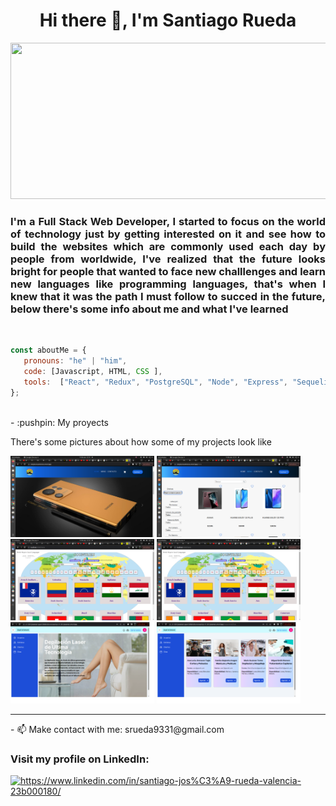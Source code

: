 <!--### Hi there 👋-->
<h1 align='center'>Hi there 👋, I'm Santiago Rueda </h1>
<img src='https://miro.medium.com/max/1000/1*zikvkZ4-bRLpkKyJAN8WmQ.jpeg' width='1100px' height='250px'/>
<br />
<h3 style='text-align:justify;text-justify:inter-word;'>I'm a Full Stack Web Developer, I started to focus on the world of technology just by getting interested on it and see how to build the websites which are commonly used each day by people from worldwide, I've realized that the future looks bright for people that wanted to face new challlenges and learn new languages like programming languages, that's when I knew that it was the path I must follow to succed in the future, below there's some info about me and what I've learned</h3>
<br />

```javascript
const aboutMe = {
   pronouns: "he" | "him",
   code: [Javascript, HTML, CSS ],
   tools:  ["React", "Redux", "PostgreSQL", "Node", "Express", "Sequelize" "Material UI"],
};
```
<br />
- :pushpin: My proyects
<p>There's some pictures about how some of my projects look like</p>

<p>
  <a><img src="https://github.com/srueda9331/srueda9331/blob/main/images/Captura%20de%20pantalla%20de%202022-09-14%2022-51-43.png" width='230px' height='130'></a>
  <a><img src="https://github.com/srueda9331/srueda9331/blob/main/images/Captura%20de%20pantalla%20de%202022-09-14%2022-51-57.png" width='230px' height='130'></a>
  <a><img src="https://github.com/srueda9331/srueda9331/blob/main/images/Captura%20de%20pantalla%20de%202022-09-14%2022-53-55.png"  width='230px' height='130'></a>
   <a><img src="https://github.com/srueda9331/srueda9331/blob/main/images/Captura%20de%20pantalla%20de%202022-09-14%2022-53-55.png"  width='230px' height='130'></a>
   <a><img src="https://github.com/srueda9331/srueda9331/blob/main/images/depil.png"  width='230px' height='130'></a>
   <a><img src="https://github.com/srueda9331/srueda9331/blob/main/images/stylist.png"  width='230px' height='130'></a>
   
</p>

<hr />
- 📫 Make contact with me: srueda9331@gmail.com
<h3 align="left">Visit my profile on LinkedIn:</h3>
<p align="left">
<a href="https://www.linkedin.com/in/santiago-jos%C3%A9-rueda-valencia-23b000180/" target="_blank"><img align="center" src="https://cdn.jsdelivr.net/npm/simple-icons@3.0.1/icons/linkedin.svg" alt="https://www.linkedin.com/in/santiago-jos%C3%A9-rueda-valencia-23b000180/" height="30" width="40" /></a>

<!--
**srueda9331/srueda9331** is a ✨ _special_ ✨ repository because its `README.md` (this file) appears on your GitHub profile.

Here are some ideas to get you started:

- 🔭 I’m currently working on ...
- 🌱 I’m currently learning ...
- 👯 I’m looking to collaborate on ...
- 🤔 I’m looking for help with ...
- 💬 Ask me about ...
- 📫 How to reach me: ...
- 😄 Pronouns: ...
- ⚡ Fun fact: ...
-->
